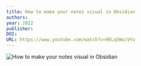 ```yaml
---
title: How to make your notes visual in Obsidian
authors: 
year: 2022
publisher: 
DOI: 
URL: https://www.youtube.com/watch?v=9ELqSWucVYo
---
```


![How to make your notes visual in Obsidian](https://www.youtube.com/watch?v=9ELqSWucVYo)